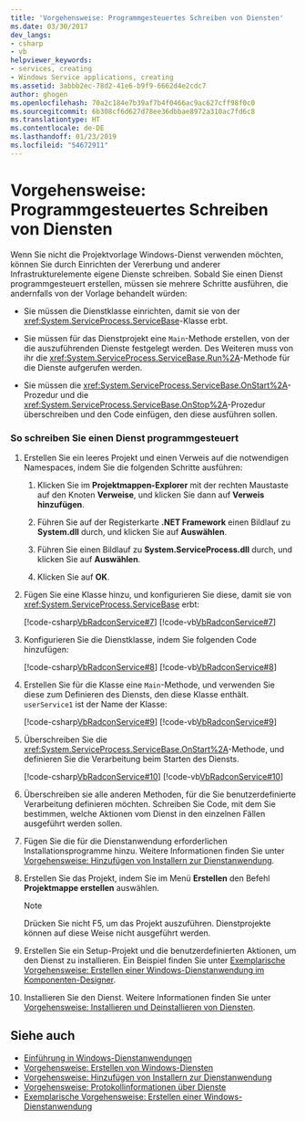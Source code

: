 ```yaml
---
title: 'Vorgehensweise: Programmgesteuertes Schreiben von Diensten'
ms.date: 03/30/2017
dev_langs:
- csharp
- vb
helpviewer_keywords:
- services, creating
- Windows Service applications, creating
ms.assetid: 3abbb2ec-78d2-41e6-b9f9-6662d4e2cdc7
author: ghogen
ms.openlocfilehash: 70a2c184e7b39af7b4f0466ac9ac627cff98f0c0
ms.sourcegitcommit: 6b308cf6d627d78ee36dbbae8972a310ac7fd6c8
ms.translationtype: HT
ms.contentlocale: de-DE
ms.lasthandoff: 01/23/2019
ms.locfileid: "54672911"
---
```

# <a name="how-to-write-services-programmatically"></a>Vorgehensweise: Programmgesteuertes Schreiben von Diensten
Wenn Sie nicht die Projektvorlage Windows-Dienst verwenden möchten, können Sie durch Einrichten der Vererbung und anderer Infrastrukturelemente eigene Dienste schreiben. Sobald Sie einen Dienst programmgesteuert erstellen, müssen sie mehrere Schritte ausführen, die andernfalls von der Vorlage behandelt würden:  
  
-   Sie müssen die Dienstklasse einrichten, damit sie von der <xref:System.ServiceProcess.ServiceBase>-Klasse erbt.  
  
-   Sie müssen für das Dienstprojekt eine `Main`-Methode erstellen, von der die auszuführenden Dienste festgelegt werden. Des Weiteren muss von ihr die <xref:System.ServiceProcess.ServiceBase.Run%2A>-Methode für die Dienste aufgerufen werden.  
  
-   Sie müssen die <xref:System.ServiceProcess.ServiceBase.OnStart%2A>-Prozedur und die <xref:System.ServiceProcess.ServiceBase.OnStop%2A>-Prozedur überschreiben und den Code einfügen, den diese ausführen sollen.  
  
### <a name="to-write-a-service-programmatically"></a>So schreiben Sie einen Dienst programmgesteuert  
  
1.  Erstellen Sie ein leeres Projekt und einen Verweis auf die notwendigen Namespaces, indem Sie die folgenden Schritte ausführen:  
  
    1.  Klicken Sie im **Projektmappen-Explorer** mit der rechten Maustaste auf den Knoten **Verweise**, und klicken Sie dann auf **Verweis hinzufügen**.  
  
    2.  Führen Sie auf der Registerkarte **.NET Framework** einen Bildlauf zu **System.dll** durch, und klicken Sie auf **Auswählen**.  
  
    3.  Führen Sie einen Bildlauf zu **System.ServiceProcess.dll** durch, und klicken Sie auf **Auswählen**.  
  
    4.  Klicken Sie auf **OK**.  
  
2.  Fügen Sie eine Klasse hinzu, und konfigurieren Sie diese, damit sie von <xref:System.ServiceProcess.ServiceBase> erbt:  
  
     [!code-csharp[VbRadconService#7](../../../samples/snippets/csharp/VS_Snippets_VBCSharp/VbRadconService/CS/MyNewService.cs#7)]
     [!code-vb[VbRadconService#7](../../../samples/snippets/visualbasic/VS_Snippets_VBCSharp/VbRadconService/VB/MyNewService.vb#7)]  
  
3.  Konfigurieren Sie die Dienstklasse, indem Sie folgenden Code hinzufügen:  
  
     [!code-csharp[VbRadconService#8](../../../samples/snippets/csharp/VS_Snippets_VBCSharp/VbRadconService/CS/MyNewService.cs#8)]
     [!code-vb[VbRadconService#8](../../../samples/snippets/visualbasic/VS_Snippets_VBCSharp/VbRadconService/VB/MyNewService.vb#8)]  
  
4.  Erstellen Sie für die Klasse eine `Main`-Methode, und verwenden Sie diese zum Definieren des Diensts, den diese Klasse enthält. `userService1` ist der Name der Klasse:  
  
     [!code-csharp[VbRadconService#9](../../../samples/snippets/csharp/VS_Snippets_VBCSharp/VbRadconService/CS/MyNewService.cs#9)]
     [!code-vb[VbRadconService#9](../../../samples/snippets/visualbasic/VS_Snippets_VBCSharp/VbRadconService/VB/MyNewService.vb#9)]  
  
5.  Überschreiben Sie die <xref:System.ServiceProcess.ServiceBase.OnStart%2A>-Methode, und definieren Sie die Verarbeitung beim Starten des Diensts.  
  
     [!code-csharp[VbRadconService#10](../../../samples/snippets/csharp/VS_Snippets_VBCSharp/VbRadconService/CS/MyNewService.cs#10)]
     [!code-vb[VbRadconService#10](../../../samples/snippets/visualbasic/VS_Snippets_VBCSharp/VbRadconService/VB/MyNewService.vb#10)]  
  
6.  Überschreiben sie alle anderen Methoden, für die Sie benutzerdefinierte Verarbeitung definieren möchten. Schreiben Sie Code, mit dem Sie bestimmen, welche Aktionen vom Dienst in den einzelnen Fällen ausgeführt werden sollen.  
  
7.  Fügen Sie die für die Dienstanwendung erforderlichen Installationsprogramme hinzu. Weitere Informationen finden Sie unter [Vorgehensweise: Hinzufügen von Installern zur Dienstanwendung](../../../docs/framework/windows-services/how-to-add-installers-to-your-service-application.md).  
  
8.  Erstellen Sie das Projekt, indem Sie im Menü **Erstellen** den Befehl **Projektmappe erstellen** auswählen.  
  
    > [!NOTE]
    >  Drücken Sie nicht F5, um das Projekt auszuführen. Dienstprojekte können auf diese Weise nicht ausgeführt werden.  
  
9. Erstellen Sie ein Setup-Projekt und die benutzerdefinierten Aktionen, um den Dienst zu installieren. Ein Beispiel finden Sie unter [Exemplarische Vorgehensweise: Erstellen einer Windows-Dienstanwendung im Komponenten-Designer](../../../docs/framework/windows-services/walkthrough-creating-a-windows-service-application-in-the-component-designer.md).  
  
10. Installieren Sie den Dienst. Weitere Informationen finden Sie unter [Vorgehensweise: Installieren und Deinstallieren von Diensten](../../../docs/framework/windows-services/how-to-install-and-uninstall-services.md).  
  
## <a name="see-also"></a>Siehe auch
- [Einführung in Windows-Dienstanwendungen](../../../docs/framework/windows-services/introduction-to-windows-service-applications.md)
- [Vorgehensweise: Erstellen von Windows-Diensten](../../../docs/framework/windows-services/how-to-create-windows-services.md)
- [Vorgehensweise: Hinzufügen von Installern zur Dienstanwendung](../../../docs/framework/windows-services/how-to-add-installers-to-your-service-application.md)
- [Vorgehensweise: Protokollinformationen über Dienste](../../../docs/framework/windows-services/how-to-log-information-about-services.md)
- [Exemplarische Vorgehensweise: Erstellen einer Windows-Dienstanwendung](../../../docs/framework/windows-services/walkthrough-creating-a-windows-service-application-in-the-component-designer.md)

